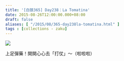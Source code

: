 ```yaml
---
title: '[白狼365] Day238：La Tomatina'
date: 2015-08-26T12:00:00.000+08:00
draft: false
aliases: [ "/2015/08/365-day238la-tomatina.html" ]
tags : [collections - zaku]
---
```


![](/images/zaku238.jpg)

上足彈藥！開開心心去「打仗」～（啦啦啦）

